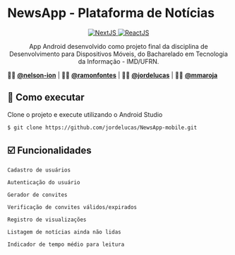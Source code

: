# NewsApp - Plataforma de Notícias

<p align="center">
  <a target="_blank" href="https://nodejs.org/en/">
      <img alt="NextJS" src="https://img.shields.io/static/v1?color=green&label=Node&message=JS&?style=for-the-badge&logo=Node.js">
  </a>
  <a target="_blank" href="https://www.typescriptlang.org">
    <img alt="ReactJS" src="https://img.shields.io/static/v1?color=blue&label=Typescript&message=JS&?style=for-the-badge&logo=Typescript"> 
  </a>
  </a>
</p>

<p align="center">
App Android desenvolvido como projeto final da disciplina de Desenvolvimento para Dispositivos Móveis, do Bacharelado em Tecnologia da Informação - IMD/UFRN.
</p>


:man_teacher: [**@nelson-ion**](https://github.com/nelson-ion) | :man_teacher: [**@ramonfontes**](https://github.com/ramonfontes) | :man_technologist: [**@jordelucas**](https://github.com/jordelucas) | :man_technologist: [**@mmaroja**](https://github.com/mmaroja)

## :rocket: Como executar

Clone o projeto e execute utilizando o Android Studio

```bash
$ git clone https://github.com/jordelucas/NewsApp-mobile.git
```

## :ballot_box_with_check: Funcionalidades ##

`Cadastro de usuários`   

`Autenticação do usuário`

`Gerador de convites`    

`Verificação de convites válidos/expirados`     

`Registro de visualizações`    

`Listagem de notícias ainda não lidas`   

`Indicador de tempo médio para leitura`  
